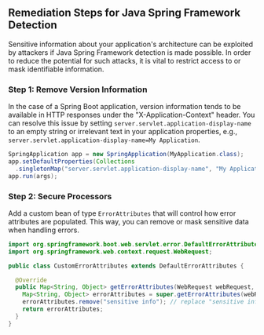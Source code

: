 

## Remediation Steps for Java Spring Framework Detection

Sensitive information about your application's architecture can be exploited by attackers if Java Spring Framework detection is made possible. In order to reduce the potential for such attacks, it is vital to restrict access to or mask identifiable information.

### Step 1: Remove Version Information

In the case of a Spring Boot application, version information tends to be available in HTTP responses under the "X-Application-Context" header. You can resolve this issue by setting `server.servlet.application-display-name` to an empty string or irrelevant text in your application properties, e.g., `server.servlet.application-display-name=My Application`.

```java
SpringApplication app = new SpringApplication(MyApplication.class);
app.setDefaultProperties(Collections
  .singletonMap("server.servlet.application-display-name", "My Application"));
app.run(args);
```

### Step 2: Secure Processors

Add a custom bean of type `ErrorAttributes` that will control how error attributes are populated. This way, you can remove or mask sensitive data when handling errors.

```java
import org.springframework.boot.web.servlet.error.DefaultErrorAttributes;
import org.springframework.web.context.request.WebRequest;

public class CustomErrorAttributes extends DefaultErrorAttributes {

  @Override
  public Map<String, Object> getErrorAttributes(WebRequest webRequest, boolean includeStackTrace) {
    Map<String, Object> errorAttributes = super.getErrorAttributes(webRequest, includeStackTrace);
    errorAttributes.remove("sensitive info"); // replace "sensitive info" with actual sensitive data key
    return errorAttributes;
  }
}
```